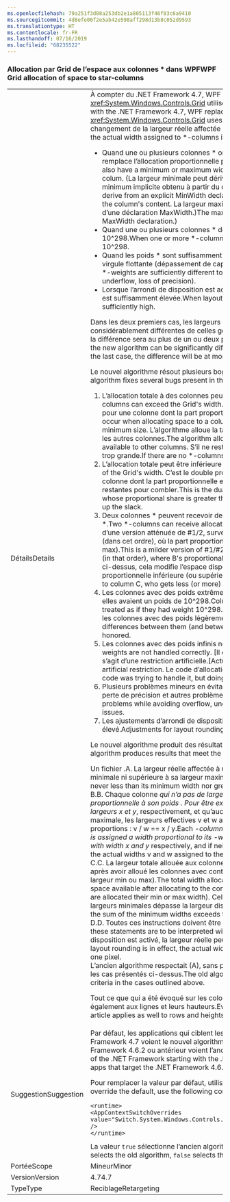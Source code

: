 ```yaml
---
ms.openlocfilehash: 79a251f3d08a253db2e1a805113f46f83c6a9410
ms.sourcegitcommit: 4d8efe00f2e5ab42e598aff298d13b8c052d9593
ms.translationtype: HT
ms.contentlocale: fr-FR
ms.lasthandoff: 07/16/2019
ms.locfileid: "68235522"
---
```

### <a name="wpf-grid-allocation-of-space-to-star-columns"></a><span data-ttu-id="4694c-101">Allocation par Grid de l’espace aux colonnes \* dans WPF</span><span class="sxs-lookup"><span data-stu-id="4694c-101">WPF Grid allocation of space to star-columns</span></span>

|   |   |
|---|---|
|<span data-ttu-id="4694c-102">Détails</span><span class="sxs-lookup"><span data-stu-id="4694c-102">Details</span></span>|<span data-ttu-id="4694c-103">À compter du .NET Framework 4.7, WPF remplace l’algorithme que le contrôle <xref:System.Windows.Controls.Grid> utilise pour allouer de l’espace aux colonnes \*.</span><span class="sxs-lookup"><span data-stu-id="4694c-103">Starting with the .NET Framework 4.7, WPF replaces the algorithm that <xref:System.Windows.Controls.Grid> uses to allocate space to \*-columns.</span></span> <span data-ttu-id="4694c-104">Il en résulte un changement de la largeur réelle affectée aux colonnes \* dans plusieurs cas :</span><span class="sxs-lookup"><span data-stu-id="4694c-104">This will change the actual width assigned to \*-columns in a number of cases:</span></span><ul><li><span data-ttu-id="4694c-105">Quand une ou plusieurs colonnes \* ont également une largeur minimale ou maximale qui remplace l’allocation proportionnelle pour cette colonne.</span><span class="sxs-lookup"><span data-stu-id="4694c-105">When one or more \*-columns also have a minimum or maximum width that overrides the proportional allocation for that colum.</span></span> <span data-ttu-id="4694c-106">(La largeur minimale peut dériver d’une déclaration MinWidth explicite, ou d’un minimum implicite obtenu à partir du contenu de la colonne.</span><span class="sxs-lookup"><span data-stu-id="4694c-106">(The minimum width can derive from an explicit MinWidth declaration, or from an implicit minimum obtained from the column's content.</span></span> <span data-ttu-id="4694c-107">La largeur maximale ne peut être définie qu’explicitement, à partir d’une déclaration MaxWidth.)</span><span class="sxs-lookup"><span data-stu-id="4694c-107">The maximum width can only be defined explicitly, from a MaxWidth declaration.)</span></span></li><li><span data-ttu-id="4694c-108">Quand une ou plusieurs colonnes \* déclarent un très grand poids \*, supérieur à 10^298.</span><span class="sxs-lookup"><span data-stu-id="4694c-108">When one or more \*-columns declare an extremely large \*-weight, greater than 10^298.</span></span></li><li><span data-ttu-id="4694c-109">Quand les poids \* sont suffisamment différents pour rencontrer une instabilité du calcul en virgule flottante (dépassement de capacité positif ou négatif, perte de précision).</span><span class="sxs-lookup"><span data-stu-id="4694c-109">When the \*-weights are sufficiently different to encounter floating-point instability (overflow, underflow, loss of precision).</span></span></li><li><span data-ttu-id="4694c-110">Lorsque l’arrondi de disposition est activé, et que la résolution d’affichage efficace en PPP est suffisamment élevée.</span><span class="sxs-lookup"><span data-stu-id="4694c-110">When layout rounding is enabled, and the effective display DPI is sufficiently high.</span></span></li></ul><span data-ttu-id="4694c-111">Dans les deux premiers cas, les largeurs produites par le nouvel algorithme peuvent être considérablement différentes de celles générées par l’ancien algorithme ; dans le dernier cas, la différence sera au plus de un ou deux pixels.</span><span class="sxs-lookup"><span data-stu-id="4694c-111">In the first two cases, the widths produced by the new algorithm can be significantly different from those produced by the old algorithm; in the last case, the difference will be at most one or two pixels.</span></span><p/><span data-ttu-id="4694c-112">Le nouvel algorithme résout plusieurs bogues présents dans l’ancien algorithme :</span><span class="sxs-lookup"><span data-stu-id="4694c-112">The new algorithm fixes several bugs present in the old algorithm:</span></span><ol><li><span data-ttu-id="4694c-113">L’allocation totale à des colonnes peut dépasser la largeur de la grille.</span><span class="sxs-lookup"><span data-stu-id="4694c-113">Total allocation to columns can exceed the Grid's width.</span></span> <span data-ttu-id="4694c-114">Cela peut se produire lors de l’allocation d’espace pour une colonne dont la part proportionnelle est inférieure à sa taille minimale.</span><span class="sxs-lookup"><span data-stu-id="4694c-114">This can occur when allocating space to a column whose proportional share is less than its minimum size.</span></span> <span data-ttu-id="4694c-115">L’algorithme alloue la taille minimale, ce qui réduit l’espace disponible pour les autres colonnes.</span><span class="sxs-lookup"><span data-stu-id="4694c-115">The algorithm allocates the minimum size, which decreases the space available to other columns.</span></span> <span data-ttu-id="4694c-116">S’il ne reste aucune colonne \* à allouer, l’allocation totale est trop grande.</span><span class="sxs-lookup"><span data-stu-id="4694c-116">If there are no \*-columns left to allocate, the total allocation will be too large.</span></span></li><li><span data-ttu-id="4694c-117">L’allocation totale peut être inférieure à la largeur de la grille.</span><span class="sxs-lookup"><span data-stu-id="4694c-117">Total allocation can fall short of the Grid's width.</span></span> <span data-ttu-id="4694c-118">C’est le double problème pour #1, survenant lors de l’affectation à une colonne dont la part proportionnelle est supérieure à sa taille maximale, sans colonnes \* restantes pour combler.</span><span class="sxs-lookup"><span data-stu-id="4694c-118">This is the dual problem to #1, arising when allocating to a column whose proportional share is greater than its maximum size, with no \*-columns left to take up the slack.</span></span></li><li><span data-ttu-id="4694c-119">Deux colonnes \* peuvent recevoir des allocations non proportionnelles à leurs poids \*.</span><span class="sxs-lookup"><span data-stu-id="4694c-119">Two \*-columns can receive allocations not proportional to their \*-weights.</span></span> <span data-ttu-id="4694c-120">Il s’agit d’une version atténuée de #1/2, survenant lors de l’allocation aux colonnes \* A, B et C (dans cet ordre), où la part proportionnelle de B ne respecte pas la contrainte min (ou max).</span><span class="sxs-lookup"><span data-stu-id="4694c-120">This is a milder version of #1/#2, arising when allocating to \*-columns A, B, and C (in that order), where B's proportional share violates its min (or max) constraint.</span></span> <span data-ttu-id="4694c-121">Comme ci-dessus, cela modifie l’espace disponible pour la colonne C, qui obtient une allocation proportionnelle inférieure (ou supérieure) à A,</span><span class="sxs-lookup"><span data-stu-id="4694c-121">As above, this changes the space available to column C, who gets less (or more) proportional allocation than A did,</span></span></li><li><span data-ttu-id="4694c-122">Les colonnes avec des poids extrêmement volumineux (&gt; 10^298) sont traitées comme si elles avaient un poids de 10^298.</span><span class="sxs-lookup"><span data-stu-id="4694c-122">Columns with extremely large weights (&gt; 10^298) are all treated as if they had weight 10^298.</span></span> <span data-ttu-id="4694c-123">Les différences proportionnelles entre elles (et entre les colonnes avec des poids légèrement inférieurs) ne sont pas respectées.</span><span class="sxs-lookup"><span data-stu-id="4694c-123">Proportional differences between them (and between columns with slightly smaller weights) are not honored.</span></span></li><li><span data-ttu-id="4694c-124">Les colonnes avec des poids infinis ne sont pas gérées correctement.</span><span class="sxs-lookup"><span data-stu-id="4694c-124">Columns with inifinte weights are not handled correctly.</span></span> <span data-ttu-id="4694c-125">[Il est en fait impossible de définir un poids infini, mais il s’agit d’une restriction artificielle.</span><span class="sxs-lookup"><span data-stu-id="4694c-125">[Actually you can't set a weight to Infinity, but this is an artificial restriction.</span></span> <span data-ttu-id="4694c-126">Le code d’allocation essayait de le gérer, sans succès.]</span><span class="sxs-lookup"><span data-stu-id="4694c-126">The allocation code was trying to handle it, but doing a bad job.]</span></span></li><li><span data-ttu-id="4694c-127">Plusieurs problèmes mineurs en évitant le dépassement de capacité positif ou négatif, la perte de précision et autres problèmes liées aux nombres à virgule flottante.</span><span class="sxs-lookup"><span data-stu-id="4694c-127">Several minor problems while avoiding overflow, underflow, loss of precision and similar floating-point issues.</span></span></li><li><span data-ttu-id="4694c-128">Les ajustements d’arrondi de disposition sont incorrects à un niveau de PPP suffisamment élevé.</span><span class="sxs-lookup"><span data-stu-id="4694c-128">Adjustments for layout rounding are incorrect at sufficiently high DPI.</span></span></li></ol><span data-ttu-id="4694c-129">Le nouvel algorithme produit des résultats qui répondent aux critères suivants :</span><span class="sxs-lookup"><span data-stu-id="4694c-129">The new algorithm produces results that meet the following criteria:</span></span><p/><span data-ttu-id="4694c-130">Un fichier .</span><span class="sxs-lookup"><span data-stu-id="4694c-130">A.</span></span> <span data-ttu-id="4694c-131">La largeur réelle affectée à une colonne \* n’est jamais inférieure à sa largeur minimale ni supérieure à sa largeur maximale.</span><span class="sxs-lookup"><span data-stu-id="4694c-131">The actual width assigned to a \*-column is never less than its minimum width nor greater than its maximum width.</span></span><br/><span data-ttu-id="4694c-132">B.</span><span class="sxs-lookup"><span data-stu-id="4694c-132">B.</span></span> <span data-ttu-id="4694c-133">Chaque colonne  <em>qui n’a pas de largeur minimale ou maximale affectée reçoit une largeur proportionnelle à son poids <em>. Pour être exact, si deux colonnes sont déclarées avec les largeurs x</em> et y</em>, respectivement, et qu’aucune colonne ne reçoit sa largeur minimale ou maximale, les largeurs effectives v et w affectées aux colonnes respectent les mêmes proportions : v / w == x / y.</span><span class="sxs-lookup"><span data-stu-id="4694c-133">Each <em>-column that is not assigned its minimum or maximum width is assigned a width proportional to its <em>-weight. To be precise, if two columns are declared with width x</em> and y</em> respectively, and if neither column receives its minimum or maximum width, the actual widths v and w assigned to the columns are in the same proportion: v / w == x / y.</span></span><br/><span data-ttu-id="4694c-134">C.</span><span class="sxs-lookup"><span data-stu-id="4694c-134">C.</span></span> <span data-ttu-id="4694c-135">La largeur totale allouée aux colonnes &quot;proportionnelles&quot; est égale à l’espace disponible après avoir alloué les colonnes avec contrainte (les colonnes fixes, auto, et \* affectées à leur largeur min ou max).</span><span class="sxs-lookup"><span data-stu-id="4694c-135">The total width allocated to &quot;proportional&quot; \*-columns is equal to the space available after allocating to the constrained columns (fixed, auto, and \*-columns that are allocated their min or max width).</span></span> <span data-ttu-id="4694c-136">Cela peut être égal à zéro, par exemple si la somme des largeurs minimales dépasse la largeur disponible de la grille.</span><span class="sxs-lookup"><span data-stu-id="4694c-136">This might be zero, for instance if the sum of the minimum widths exceeds the Grid's availbable width.</span></span><br/><span data-ttu-id="4694c-137">D.</span><span class="sxs-lookup"><span data-stu-id="4694c-137">D.</span></span> <span data-ttu-id="4694c-138">Toutes ces instructions doivent être interprétées en considérant la disposition &quot;idéale&quot;.</span><span class="sxs-lookup"><span data-stu-id="4694c-138">All these statements are to be interpreted with respect to the &quot;ideal&quot; layout.</span></span> <span data-ttu-id="4694c-139">Lorsque l’arrondi de disposition est activé, la largeur réelle peut différer de la largeur idéale jusqu’à un pixel.</span><span class="sxs-lookup"><span data-stu-id="4694c-139">When layout rounding is in effect, the actual widths can differ from the ideal widths by as much as one pixel.</span></span><br/><span data-ttu-id="4694c-140">L’ancien algorithme respectait (A), sans pouvoir en faire autant pour les autres critères dans les cas présentés ci-dessus.</span><span class="sxs-lookup"><span data-stu-id="4694c-140">The old algorithm honored (A) but failed to honor the other criteria in the cases outlined above.</span></span><p/><span data-ttu-id="4694c-141">Tout ce que qui a été évoqué sur les colonnes et les largeurs dans cet article s’applique également aux lignes et leurs hauteurs.</span><span class="sxs-lookup"><span data-stu-id="4694c-141">Everything said about columns and widths in this article applies as well to rows and heights.</span></span>|
|<span data-ttu-id="4694c-142">Suggestion</span><span class="sxs-lookup"><span data-stu-id="4694c-142">Suggestion</span></span>|<span data-ttu-id="4694c-143">Par défaut, les applications qui ciblent les versions du .NET Framework à partir de .NET Framework 4.7 voient le nouvel algorithme, tandis que les applications qui ciblent .NET Framework 4.6.2 ou antérieur voient l’ancien algorithme.</span><span class="sxs-lookup"><span data-stu-id="4694c-143">By default, apps that target versions of the .NET Framework starting with the .NET Framework 4.7 will see the new algorithm, while apps that target the .NET Framework 4.6.2 or earlier versions will see the old algorithm.</span></span><p/><span data-ttu-id="4694c-144">Pour remplacer la valeur par défaut, utilisez les paramètres de configuration suivants :</span><span class="sxs-lookup"><span data-stu-id="4694c-144">To override the default, use the following configuration setting:</span></span><pre><code class="lang-xml">&lt;runtime&gt;&#13;&#10;&lt;AppContextSwitchOverrides value=&quot;Switch.System.Windows.Controls.Grid.StarDefinitionsCanExceedAvailableSpace=true&quot; /&gt;&#13;&#10;&lt;/runtime&gt;&#13;&#10;</code></pre><span data-ttu-id="4694c-145">La valeur <code>true</code> sélectionne l’ancien algorithme, et <code>false</code> le nouvel algorithme.</span><span class="sxs-lookup"><span data-stu-id="4694c-145">The value <code>true</code> selects the old algorithm, <code>false</code> selects the new algorithm.</span></span>|
|<span data-ttu-id="4694c-146">Portée</span><span class="sxs-lookup"><span data-stu-id="4694c-146">Scope</span></span>|<span data-ttu-id="4694c-147">Mineur</span><span class="sxs-lookup"><span data-stu-id="4694c-147">Minor</span></span>|
|<span data-ttu-id="4694c-148">Version</span><span class="sxs-lookup"><span data-stu-id="4694c-148">Version</span></span>|<span data-ttu-id="4694c-149">4.7</span><span class="sxs-lookup"><span data-stu-id="4694c-149">4.7</span></span>|
|<span data-ttu-id="4694c-150">Type</span><span class="sxs-lookup"><span data-stu-id="4694c-150">Type</span></span>|<span data-ttu-id="4694c-151">Reciblage</span><span class="sxs-lookup"><span data-stu-id="4694c-151">Retargeting</span></span>|
